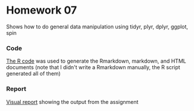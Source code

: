 # Homework 07 

Shows how to do general data manipulation using tidyr, plyr, dplyr, ggplot, spin

### Code
[The R code](./hw07_data-manipulation-tidyr-dplyr-join-ggplot-ddply-spin.R) was
used to generate the Rmarkdown, markdown, and HTML documents (note that I didn't
write a Rmarkdown manually, the R script generated all of them)

### Report
[Visual report](./hw07_data-manipulation-tidyr-dplyr-join-ggplot-ddply-spin.md)
showing the output from the assignment
